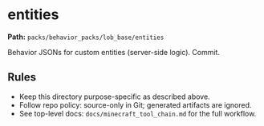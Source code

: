 # entities

**Path:** `packs/behavior_packs/lob_base/entities`

Behavior JSONs for custom entities (server-side logic). Commit.

## Rules
- Keep this directory purpose-specific as described above.
- Follow repo policy: source-only in Git; generated artifacts are ignored.
- See top-level docs: `docs/minecraft_tool_chain.md` for the full workflow.
